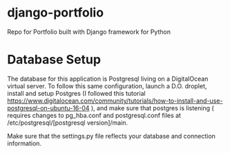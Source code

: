 # django-portfolio
Repo for Portfolio built with Django framework for Python


# Database Setup
The database for this application is Postgresql living on a DigitalOcean virtual server.  To follow this same configuration, launch a D.O. droplet, install and setup Postgres (I followed this tutorial https://www.digitalocean.com/community/tutorials/how-to-install-and-use-postgresql-on-ubuntu-16-04 ), and make sure that postgres is listening ( requires changes to pg_hba.conf and postgresql.conf files at /etc/postgresql/[postgresql version]/main.

Make sure that the settings.py file reflects your database and connection information.
